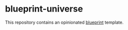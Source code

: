 # blueprint-universe

This repository contains an opinionated [blueprint](https://github.com/numtide/blueprint) template.
